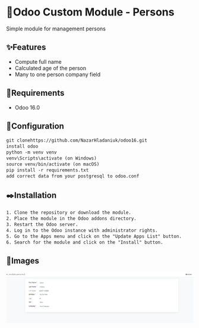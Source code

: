 # 📑Odoo Custom Module - Persons

Simple module for management persons

## ✨Features

- Compute full name
- Calculated age of the person
- Many to one person company field

## 🌌Requirements

- Odoo 16.0

## 🔑Configuration
```shell
git clonehttps://github.com/NazarHladaniuk/odoo16.git
install odoo
python -m venv venv
venv\Scripts\activate (on Windows)
source venv/bin/activate (on macOS)
pip install -r requirements.txt
add correct data from your postgresql to odoo.conf
```

## ✒️Installation
```
1. Clone the repository or download the module.
2. Place the module in the Odoo addons directory.
3. Restart the Odoo server.
4. Log in to the Odoo instance with administrator rights.
5. Go to the Apps menu and click on the "Update Apps List" button.
6. Search for the module and click on the "Install" button.
```

## 🎨️Images
![odoo_demo_person.png](odoo_demo_person.png)
